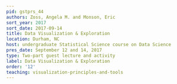 ```yaml
---
pid: gstprs_44
authors: Zoss, Angela M. and Monson, Eric
sort_year: 2017
sort_date: 2017-09-14
title: Data Visualization & Exploration
location: Durham, NC
host: undergraduate Statistical Science course on Data Science
pres_date: September 12 and 14, 2017
type: Two-part guest lecture and activity
label: Data Visualization & Exploration
order: '12'
teaching: visualization-principles-and-tools
---
```

